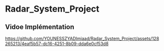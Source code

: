 # Radar_System_Project

## Vidoe Implémentation


https://github.com/YOUNESSZYADImiaad/Radar_System_Project/assets/128265213/4eaf5b57-dc16-4251-8b09-dda6e0cf53d8

